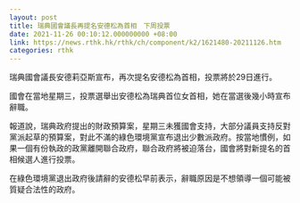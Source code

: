 ```yaml
---
layout: post
title: 瑞典國會議長再提名安德松為首相　下周投票
date: 2021-11-26 00:10:12.000000000 +08:00
link: https://news.rthk.hk/rthk/ch/component/k2/1621480-20211126.htm
categories: rthk
---
```


瑞典國會議長安德莉亞斯宣布，再次提名安德松為首相，投票將於29日進行。

國會在當地星期三，投票選舉出安德松為瑞典首位女首相，她在當選後幾小時宣布辭職。

報道說，瑞典政府提出的財政預算案，星期三未獲國會支持，大部分議員支持反對黨派起草的預算案，對此不滿的綠色環境黨宣布退出少數派政府。按當地慣例，如果一個有份執政的政黨離開聯合政府，聯合政府將被迫落台，國會將對新提名的首相候選人進行投票。

在綠色環境黨退出政府後請辭的安德松早前表示，辭職原因是不想領導一個可能被質疑合法性的政府。
